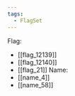 ```yaml
---
tags:
  - FlagSet
---
```

Flag:
- [[flag_12139]]
- [[flag_12140]]
- [[flag_21]]
Name:
- [[name_4]]
- [[name_58]]
